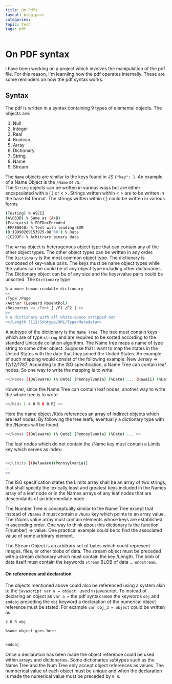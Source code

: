 ```yaml
---
title: On Pdfs
layout: blog_post
categories:
topic: Tech
tags: pdf 
---
```


# On PDF syntax

I have been working on a project which involves the manipulation of the pdf file. For this reason, I'm learniing how the pdf operates internally.
These are some reminders on how the pdf syntax works.

## Syntax
The pdf is written in a syntax containing 9 types of elemental objects. The objects are:  
1. Null 
2. Integer
3. Real
4. Boolean
5. Array
6. Dictionary
7. String
8. Name
9. Stream

The `Name` objects are similar to the keys found in JS `{"key": }`. An example of a Name Object is the `/Name` or `/S`.  
The `String` objects can be written in various ways but are either encapsulated with a ( ) or < >. Strings written within < > are to be
written in the base 64 format. The strings written within ( ) could be written in various forms.
```bash
(Testing) % ASCII  
(A\053B) % Same as (A+B)  
(Français) % PDFDocEncoded  
<FFFE0040> % Text with leading BOM  
(D:19990209153925-08'00') % Date  
<1C2D3F> % Arbitrary binary data  
```
The `Array` object is heterogenous object type that can contain any of the other object types. The other object types can be written in any order.  
The `Dictionary` is the most common object type. The dictionary is composed of key-value pairs. The keys must be name object types while the values can be
could be of any object type including other dictionaries. The Dictionary object can be of any size and the keys/value pairs could be unsorted. The `Dictionary` type 
```Bash
% a more human-readable dictionary
<<
/Type /Page
/Author (Leonard Rosenthol)
/Resources << /Font [ /F1 /F2 ] >>
>>
% a dictionary with all white-space stripped out
<</Length 3112/Subtype/XML/Type/Metadata>>
```
A subtype of the dictionary is the `Name Tree`. The tree must contain keys which are of type `string` and are required to be sorted according to the standard
Unicode collation algorithm. The Name tree maps a name of type string to some other object. Suppose that I want to map the states in the United States with
the date that they joined the United States. An example of such mapping would consist of the following example: New Jersey => 12/12/1787. According to the ISO specification,
a Name Tree can contain leaf nodes. So one way to write the mapping is to write:

```Bash
<</Names [(Delaware) (% Date) (Pennsylvania) (%Date) ... (Hawaii) (%Date)]>>
```
However, since the Name Tree can contain leaf nodes, another way to write the whole tree is to write:
```Bash
<</Kids [ 4 0 R 6 0 R] >>
```
Here the name object /Kids references an array of indirect objects which are leaf nodes. By following the tree leafs, eventually a dictionary type with the /Names will be found.
```Bash
<</Names [(Delaware) (% Date) (Pennsylvania) (%Date) ... >>
```

The leaf nodes which do not contain the /Name key must contain a Limits key which serves as index:
```Bash

<</Limits [(Delaware)(Pennsylvania)]
...
>>
```
The ISO specification states the Limits array shall be an array of two strings, that shall specify the lexically least and greatest keys included in the Names array of a leaf node or
in the Names arrays of any leaf nodes that are descendants of an intermediate node.

The Number Tree is conceptually similar to the Name Tree except that instead of `/Names` it must contain a `/Nums` key which points to an array value. The /Nums value array must contain elements whose
keys are established in ascending order. One way to think about this dictionary is the function F(number) => value. One practical example could be to find the associated value of some arbitrary element.

The Stream Object is an arbitrary set of bytes which could represent images, files, or other blobs of data. The stream object must be preceded with a stream dictionary which must contain the key /Length. The blob of data itself must
contain the keywords `stream`  BLOB of data ... `endstream`.

#### On references and declaration

The objects mentioned above could also be referenced using a system akin to the ```javascript var a = object ``` used in javascript. To instead of declaring an object as `var a =` the pdf syntax
uses the keywords `obj` and `endobj` preceding the `obj` keyword a declaration of the numerical object reference must be stated. For example `var obj_3 = object` could be written as
```Bash
3 0 R obj

%some object goes here


endobj
```

Once a declaration has been made the object reference could be used within arrays and dictionaries. Some dictionaries subtypes such as the Name Tree and the Num Tree only accept object references as values.
The numberical value of each object must be unique and when the declaration is made the numerical value must be preceded by `0 R`.






